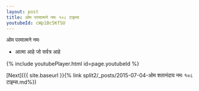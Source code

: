 ```yaml
---
layout: post
title: ओम परमात्मने नमः १०८ टाइम्स
youtubeId: cWp1Bc5KfSU
---
```

 
 
 ओम परमात्मने नमः  
 
 -  आत्मा आहे जो सर्वत्र आहे 
 
  
 
  
 
 
 
 
 
 


{% include youtubePlayer.html id=page.youtubeId %}
 
[Next]({{ site.baseurl }}{% link  split2/_posts/2015-07-04-ओम शतानंदाय नमः १०८ टाइम्स.md%})
 
